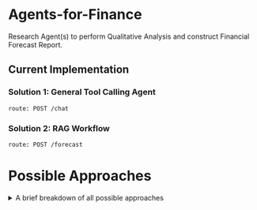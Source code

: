 # Agents-for-Finance

Research Agent(s) to perform Qualitative Analysis and construct Financial Forecast Report.

## Current Implementation

### Solution 1: General Tool Calling Agent

`route: POST /chat`

### Solution 2: RAG Workflow

`route: POST /forecast`





# Possible Approaches

<details>

<summary>A brief breakdown of all possible approaches</summary>

## Single Agent [✅ Implemented as API]
- One tool to extract financial metrics from Press Releases
- Another tool to extract statements and forward outlook statements from Earning Call transcripts
    - Autonomy : Low
    - No fixed structured output


## Indexed documents + Preset Workflow [WIP]
- Preset steps in a workflow, ensemble retrieval, reflections
    - Controlled Research (higher token usage, more time, higher calls/min)
    - Presets allow well-structured sections and output parsing
    - Needs domain expertise
    - Relies on indexed data
    - Autonomy : Medium



## Multi-agent (with reflection) [WIP]
- Planner creates a detailed plan with `to-do` as a list of jsons with a boolean.
- Manager looks at the plan and assigns the worker/research agent with one task at a time (one todo), and tracks progress (chnages the bool values).
- Worker uses tools to search vector DB collections for information and drafts sections.
- Manager puts it all together and throws it to a reviewer for critiqing.
- Criticism goes to manager who can decide to directly go to worker or to planner based on the review.
- Reviewer here can be either another LLM or a human-in-the-loop.
    
    - Context Isolation
    - Read [deep agents](https://blog.langchain.com/deep-agents/) implementation inspired by [article](https://www.dbreunig.com/2025/06/26/how-to-fix-your-context.html)
    - Autonomy : High


## Google Search + Simple Reflection
- Single tool -> Google Search
    - Uses search results as ground truth (less complex RAG)
    - Always upto date
    - Faster
    - Wider range of responses
    - Autonomy : High

</details>